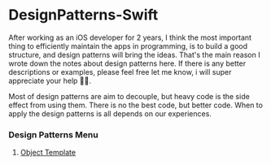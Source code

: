 # DesignPatterns-Swift
After working as an iOS developer for 2 years, I think the most important thing to efficiently maintain the apps in programming, is to build a good structure, and design patterns will bring the ideas. That's the main reason I wrote down the notes about design patterns here. If there is any better descriptions or examples, please feel free let me know, i will super appreciate your help 🫶🏻.

Most of design patterns are aim to decouple, but heavy code is the side effect from using them. There is no the best code, but better code. When to apply the design patterns is all depends on our experiences.

### Design Patterns Menu
1. [Object Template](https://github.com/chihyinyang/DesignPatterns-Swift/blob/main/ObjectTemplate-DesignPatterns)
